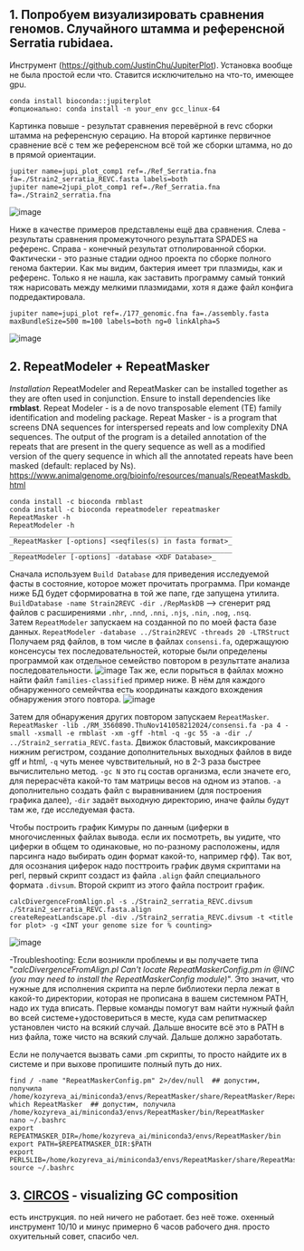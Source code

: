 
## 1. Попробуем визуализировать сравнения геномов. Случайного штамма и референсной Serratia rubidaea. 

Инструмент (https://github.com/JustinChu/JupiterPlot). Установка вообще не была простой если что. Ставится исключительно на что-то, имеющее gpu.

```
conda install bioconda::jupiterplot
#опционально: conda install -n your_env gcc_linux-64
```
Картинка повыше - результат сравнения перевёрной в revc сборки штамма на референсную серацию. На второй картинке первичное сравнение всё с тем же референсном всё той же сборки штамма, но до в прямой ориентации. 
```
jupiter name=jupi_plot_comp1 ref=./Ref_Serratia.fna fa=./Strain2_serratia_REVC.fasta labels=both
jupiter name=2jupi_plot_comp1 ref=./Ref_Serratia.fna fa=./Strain2_serratia.fna
```

![image](https://github.com/user-attachments/assets/4cce4792-20cc-4568-a9d7-23d8cf9b1151)

Ниже в качестве примеров представлены ещё два сравнения. Слева  - результаты сравнения промежуточного результтата SPADES на референс. Справа - конечный результат отполированной сборки. Фактически - это разные стадии одноо проекта по сборке полного генома бактерии. Как мы видим, бактерия имеет три плазмиды, как и референс. Только я не нашла, как заставить программу самый тонкий тяж нарисовать между мелкими плазмидами, хотя я даже файл конфига подредактировала. 

```
jupiter name=jupi_plot ref=./177_genomic.fna fa=./assembly.fasta maxBundleSize=500 m=100 labels=both ng=0 linkAlpha=5
```
![image](https://github.com/user-attachments/assets/25f913ce-33ae-497e-87d5-652dbdd7871f)

## 2. RepeatModeler + RepeatMasker
_Installation_
RepeatModeler and RepeatMasker can be installed together as they are often used in conjunction. Ensure to install dependencies like **rmblast**. 
Repeat Modeler - is a de novo transposable element (TE) family identification and modeling package. Repeat Masker - is a program that screens DNA sequences for interspersed repeats and low complexity DNA sequences. The output of the program is a detailed annotation of the repeats that are present in the query sequence as well as a modified version of the query sequence in which all the annotated repeats have been masked (default: replaced by Ns).  https://www.animalgenome.org/bioinfo/resources/manuals/RepeatMaskdb.html 
```
conda install -c bioconda rmblast
conda install -c bioconda repeatmodeler repeatmasker
RepeatMasker -h
RepeatModeler -h
_______________________________________________________
_RepeatMasker [-options] <seqfiles(s) in fasta format>_
_______________________________________________________
_RepeatModeler [-options] -database <XDF Database>_
```

Сначала используем `Build Database` для приведения исследуемой фасты в состояние, которое может прочитать программа. При команде ниже БД будет сформироватна в той же папе, где запущена утилита.
`BuildDatabase -name Strain2REVC -dir ./RepMaskDB` --> сгенерит ряд файлов с расширениями `.nhr`, `.nnd`, `.nni`, `.njs`, `.nin`, `.nog`, `.nsq`.   
Затем `RepeatModeler` запускаем на созданной по по моей фаста базе данных. 
`RepeatModeler -database ../Strain2REVC -threads 20 -LTRStruct`
Получаем ряд файлов, в том числе в файлах `consensi.fa`, одержащуюю консенсусы тех последовательностей, которые были определены программой как отдельное семейство повтором в результтате анализа последовательности. 
![image](https://github.com/user-attachments/assets/22b03871-5517-45f8-acf6-db90536a59ae)
Так же, если порыться в файлах можно найти файл `families-classified` пример ниже. В нём для каждого обнаруженного семейчтва есть координаты каждого вхождения обнаружения этого повтора. 
![image](https://github.com/user-attachments/assets/da33d05f-e5a8-4a75-8bb3-5406a158a4eb)

Затем для обнаружения других повтором запускаем `RepeatMasker`. 
`RepeatMasker -lib ./RM_3560890.ThuNov141058212024/consensi.fa -pa 4 -small -xsmall -e rmblast -xm -gff -html -q -gc 55 -a -dir ./ ../Strain2_serratia_REVC.fasta`. Движок бластовый, максикрование нижним регистром, создание дополнительных выходных файлов в виде gff и html, `-q` чуть менее чувствительный, но в 2-3 раза быстрее вычислительно метод. `-gc N` это гц состав организма, если значете его, для перерасчёта какой-то там матрицы весов на одном из этапов. `-a` дополнительно создать файл с выравниванием (для построения графика далее), `-dir` задаёт выходную директорию, иначе файлы будут там же, где исследуемая фаста. 

Чтобы построить график Кимуры по данным (циферки в многочисленных файлах вывода. если их посмотреть, вы уидите, что циферки в общем то одинаковые, но по-разному расположены, идля парсинга надо выбирать один формат какой-то, например гфф). Так вот, для осознания циферок надо посттроить график двумя скриптами на perl, первый скрипт создаст из файлa `.align` файл специального формата `.divsum`. Второй скрипт из этого файла построит график. 

```
calcDivergenceFromAlign.pl -s ./Strain2_serratia_REVC.divsum ./Strain2_serratia_REVC.fasta.align
createRepeatLandscape.pl -div ./Strain2_serratia_REVC.divsum -t <title for plot> -g <INT your genome size for % counting>
```
![image](https://github.com/user-attachments/assets/63db41fb-c13b-4a09-8ace-bec698c67663)

-Troubleshooting:
Если возникли проблемы и вы получаете типа "_calcDivergenceFromAlign.pl Can't locate RepeatMaskerConfig.pm in @INC (you may need to install the RepeatMaskerConfig module)_". Это значит, что нужные для исполнения скрипта на перле библиотеки перла лежат в какой-то директории, которая не прописана в вашем системном PATH, надо их туда вписать. Первые команды помогут вам найти нужный файл во всей системе+удостовериться в месте, куда сам репитмаскер установлен чисто на всякий случай. Дальше вносите всё это в PATH в низ файла, тоже чисто на всякий случай. Дальше должно заработать. 

Если не получается вызвать сами .pm скрипты, то просто найдите их в системе и при выхове пропишите полный путь до них. 
```
find / -name "RepeatMaskerConfig.pm" 2>/dev/null  ## допустим, получила /home/kozyreva_ai/miniconda3/envs/RepeatMasker/share/RepeatMasker/RepeatMaskerConfig.pm
which RepeatMasker  ## допустим, получила /home/kozyreva_ai/miniconda3/envs/RepeatMasker/bin/RepeatMasker
nano ~/.bashrc
export REPEATMASKER_DIR=/home/kozyreva_ai/miniconda3/envs/RepeatMasker/bin
export PATH=$REPEATMASKER_DIR:$PATH
export PERL5LIB=/home/kozyreva_ai/miniconda3/envs/RepeatMasker/share/RepeatMasker:$PERL5LIB
source ~/.bashrc
```


## 3. [CIRCOS](https://circos.ca/) - visualizing GC composition

есть инструкция. по ней ничего не работает. без неё тоже. охенный инструмент 10/10 и минус примерно 6 часов рабочего дня. просто охуительный совет, спасибо чел.

